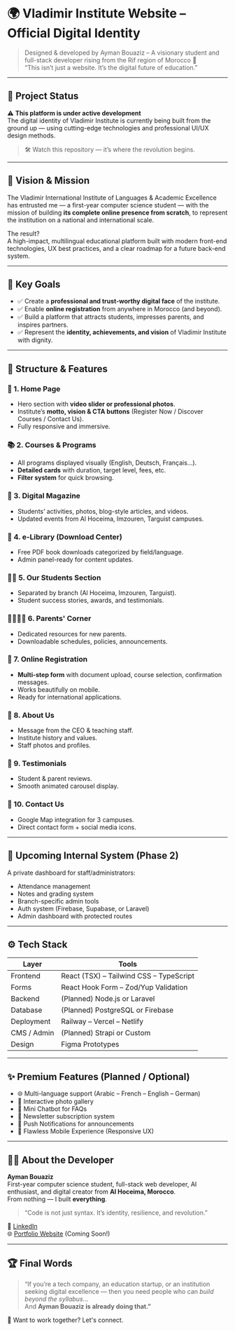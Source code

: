 # 🌍 Vladimir Institute Website – Official Digital Identity

> Designed & developed by Ayman Bouaziz – A visionary student and full-stack developer rising from the Rif region of Morocco 🚀  
> “This isn’t just a website. It’s the digital future of education.”

---

## 🚧 Project Status

⚠️ **This platform is under active development**  
The digital identity of Vladimir Institute is currently being built from the ground up — using cutting-edge technologies and professional UI/UX design methods.

> 🛠️ Watch this repository — it’s where the revolution begins.

---

## 🧠 Vision & Mission

The Vladimir International Institute of Languages & Academic Excellence has entrusted me — a first-year computer science student — with the mission of building **its complete online presence from scratch**, to represent the institution on a national and international scale.

The result?  
A high-impact, multilingual educational platform built with modern front-end technologies, UX best practices, and a clear roadmap for a future back-end system.

---

## 🎯 Key Goals

- ✅ Create a **professional and trust-worthy digital face** of the institute.
- ✅ Enable **online registration** from anywhere in Morocco (and beyond).
- ✅ Build a platform that attracts students, impresses parents, and inspires partners.
- ✅ Represent the **identity, achievements, and vision** of Vladimir Institute with dignity.

---

## 🧱 Structure & Features

### 📌 1. Home Page
- Hero section with **video slider or professional photos**.
- Institute’s **motto, vision & CTA buttons** (Register Now / Discover Courses / Contact Us).
- Fully responsive and immersive.

### 📚 2. Courses & Programs
- All programs displayed visually (English, Deutsch, Français...).
- **Detailed cards** with duration, target level, fees, etc.
- **Filter system** for quick browsing.

### 📰 3. Digital Magazine
- Students’ activities, photos, blog-style articles, and videos.
- Updated events from Al Hoceima, Imzouren, Targuist campuses.

### 📖 4. e-Library (Download Center)
- Free PDF book downloads categorized by field/language.
- Admin panel-ready for content updates.

### 🧑‍🎓 5. Our Students Section
- Separated by branch (Al Hoceima, Imzouren, Targuist).
- Student success stories, awards, and testimonials.

### 👨‍👩‍👧‍👦 6. Parents' Corner
- Dedicated resources for new parents.
- Downloadable schedules, policies, announcements.

### 📝 7. Online Registration
- **Multi-step form** with document upload, course selection, confirmation messages.
- Works beautifully on mobile.
- Ready for international applications.

### 🏫 8. About Us
- Message from the CEO & teaching staff.
- Institute history and values.
- Staff photos and profiles.

### 💬 9. Testimonials
- Student & parent reviews.
- Smooth animated carousel display.

### 📍 10. Contact Us
- Google Map integration for 3 campuses.
- Direct contact form + social media icons.

---

## 🔐 Upcoming Internal System (Phase 2)

A private dashboard for staff/administrators:
- Attendance management
- Notes and grading system
- Branch-specific admin tools
- Auth system (Firebase, Supabase, or Laravel)
- Admin dashboard with protected routes

---

## ⚙️ Tech Stack

| Layer       | Tools                                  |
|-------------|----------------------------------------|
| Frontend    | React (TSX) – Tailwind CSS – TypeScript |
| Forms       | React Hook Form – Zod/Yup Validation    |
| Backend     | (Planned) Node.js or Laravel            |
| Database    | (Planned) PostgreSQL or Firebase        |
| Deployment  | Railway – Vercel – Netlify              |
| CMS / Admin | (Planned) Strapi or Custom              |
| Design      | Figma Prototypes                        |

---

## ✨ Premium Features (Planned / Optional)

- 🌐 Multi-language support (Arabic – French – English – German)
- 📸 Interactive photo gallery
- 🤖 Mini Chatbot for FAQs
- 📰 Newsletter subscription system
- 🔔 Push Notifications for announcements
- 📱 Flawless Mobile Experience (Responsive UX)

---

## 🧑‍💻 About the Developer

**Ayman Bouaziz**  
First-year computer science student, full-stack web developer, AI enthusiast, and digital creator from **Al Hoceima, Morocco**.  
From nothing — I built **everything**.  
> “Code is not just syntax. It’s identity, resilience, and revolution.”

🔗 [LinkedIn](https://www.linkedin.com/in/ayman-bouaziz-7ab181349)  
🌐 [Portfolio Website](https://aymanbouaziz.dev) (Coming Soon!)

---

## 🏆 Final Words

> “If you’re a tech company, an education startup, or an institution seeking digital excellence — then you need people who can *build beyond the syllabus*...  
And **Ayman Bouaziz is already doing that.”**

📩 Want to work together? Let's connect.
